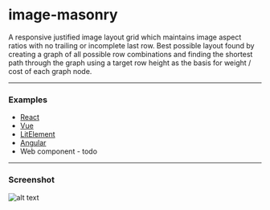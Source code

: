 # image-masonry

A responsive justified image layout grid which maintains image aspect ratios with no trailing or incomplete last row. Best possible layout found by creating a graph of all possible row combinations and finding the shortest path through the graph using a target row height as the basis for weight / cost of each graph node.

---

### Examples
* [React](https://fergaldoyle.github.io/image-masonry/react.html)
* [Vue](https://fergaldoyle.github.io/image-masonry/vue.html)
* [LitElement](https://fergaldoyle.github.io/image-masonry/litelement.html)
* [Angular](https://fergaldoyle.github.io/image-masonry/angular.html)
* Web component - todo


---


### Screenshot
![alt text](https://raw.githubusercontent.com/fergaldoyle/image-masonry/master/docs/masonry.jpg "Image masonry")

